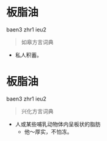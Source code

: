 # 板脂油
baen3 zhr1 ieu2
> 如皋方言词典
- 私人积蓄。

# 板脂油
baen3 zhr1 ieu2
> 兴化方言词典
- 人或某些哺乳动物体内呈板状的脂肪
  - 他～厚实，不怕冻。
